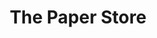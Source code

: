 ---
title: "The Paper Store"
url: /nashua/the-paper-store-daniel-webster-highway/
shop: office supplies
---